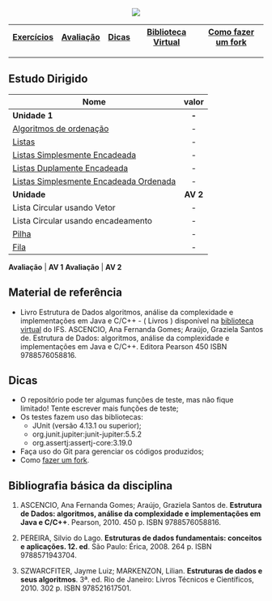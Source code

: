 <p align="center">
  <img src="https://i.imgur.com/kh0P9qN.png"/>
</p>

| [Exercícios][Estudo] | [Avaliação] | [Dicas] | [Biblioteca Virtual][biblioteca virtual] | [Como fazer um fork][fazer um fork]
|----------|------------|---------|----------------|------| 

- - -

## Estudo Dirigido

|Nome | valor |
|---|:---:|
**Unidade 1** | **-**
[Algoritmos de ordenação](EstudoDirigido/EstudoDirigidoAlgoritmoOrd2020.2.pdf) | -
[Listas](EstudoDirigido/EstudoDirigido-03-Lista.pdf) | -
[Listas Simplesmente Encadeada](EstudoDirigido/ListaSimplesEnc.pdf) | -
[Listas Duplamente Encadeada](EstudoDirigido/ListaDuplamenteEnc.pdf) | -
[Listas Simplesmente Encadeada Ordenada](EstudoDirigido/EstudoDirigido-2021.1-ListaSimplesEnc.pdf) | -  
**Unidade** | **AV 2**
Lista Circular usando Vetor | -
Lista Circular usando encadeamento | -
[Pilha](EstudoDirigido/EstudoDirigido-Pilha.pdf) | -
[Fila](EstudoDirigido/EstudoDirigido-Fila.pdf) | -

**Avaliação** | **AV 1**
**Avaliação** | **AV 2**


## Material de referência

 - Livro Estrutura de Dados algoritmos, análise da complexidade e implementações em Java e C/C++ - ( Livros ) disponível na [biblioteca virtual] do IFS. ASCENCIO, Ana Fernanda Gomes; Araújo, Graziela Santos de. Estrutura de Dados: algoritmos, análise da complexidade e implementações em Java e C/C++. Editora Pearson 450 ISBN 9788576058816.

## Dicas

* O repositório pode ter algumas funções de teste, mas não fique limitado! Tente escrever mais funções de teste;
* Os testes fazem uso das bibliotecas:
  * JUnit (versão 4.13.1 ou superior);
  * org.junit.jupiter:junit-jupiter:5.5.2
  * org.assertj:assertj-core:3.19.0
* Faça uso do Git para gerenciar os códigos produzidos;
* Como [fazer um fork].


## Bibliografia básica da disciplina

1. ASCENCIO,   Ana   Fernanda   Gomes;   Araújo,   Graziela   Santos   de. **Estrutura   de   Dados: algoritmos,  análise  da  complexidade  e  implementações  em  Java  e  C/C++**.  Pearson,  2010. 450 p. ISBN 9788576058816.

2. PEREIRA,  Silvio  do  Lago. **Estruturas  de  dados  fundamentais:  conceitos  e  aplicações.  12. ed**. São Paulo: Érica, 2008. 264 p. ISBN 9788571943704.

3. SZWARCFITER,   Jayme   Luiz;   MARKENZON,   Lilian. **Estruturas   de   dados   e   seus algoritmos**.  3ª.  ed.  Rio  de  Janeiro:  Livros  Técnicos  e  Científicos,  2010.  302  p.  ISBN 978521617501.

[Estudo]: #estudo-dirigido
[Avaliação]: #estudo-dirigido
[Dicas]: #dicas
[biblioteca virtual]: https://www.ifs.edu.br/reitoria/diretorias/dgb
[fazer um fork]: fazerFork.md
